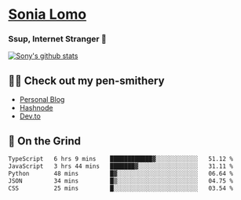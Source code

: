 # [Sonia Lomo](https://sonylomo.github.io/) 
### Ssup, Internet Stranger 🤩

<a href="https://github.com/sonylomo/github-readme-stats">
  <img align="center" src="https://media.giphy.com/media/lU05nFSW6Y2A/giphy.gif" alt="Sony's github stats" />
</a>

## ✍🏾 Check out my pen-smithery
- [Personal Blog](https://www.sonylomo.dev/blog)
- [Hashnode](https://sonylomo.hashnode.dev/)
- [Dev.to](https://dev.to/sonylomo)

## 🤡 On the Grind
<!--START_SECTION:waka-->

```txt
TypeScript   6 hrs 9 mins    ████████████▓░░░░░░░░░░░░   51.12 %
JavaScript   3 hrs 44 mins   ███████▓░░░░░░░░░░░░░░░░░   31.11 %
Python       48 mins         █▓░░░░░░░░░░░░░░░░░░░░░░░   06.64 %
JSON         34 mins         █▒░░░░░░░░░░░░░░░░░░░░░░░   04.75 %
CSS          25 mins         █░░░░░░░░░░░░░░░░░░░░░░░░   03.54 %
```

<!--END_SECTION:waka-->
